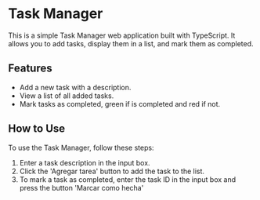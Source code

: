 # Task Manager

This is a simple Task Manager web application built with TypeScript. It allows you to add tasks, display them in a list, and mark them as completed.

## Features

- Add a new task with a description.
- View a list of all added tasks.
- Mark tasks as completed, green if is completed and red if not.

## How to Use

To use the Task Manager, follow these steps:

1. Enter a task description in the input box.
2. Click the 'Agregar tarea' button to add the task to the list.
3. To mark a task as completed, enter the task ID in the input box and press the button 'Marcar como hecha'
